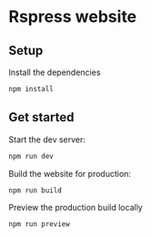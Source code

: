# Rspress website

## Setup


Install the dependencies


```bash
npm install
```

## Get started

Start the dev server:

```bash
npm run dev
```

Build the website for production:

```bash
npm run build
```

Preview the production build locally

```bash
npm run preview
```
